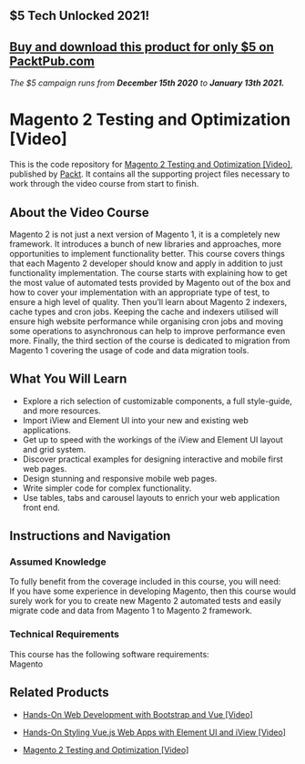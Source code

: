 ## $5 Tech Unlocked 2021!
[Buy and download this product for only $5 on PacktPub.com](https://www.packtpub.com/)
-----
*The $5 campaign         runs from __December 15th 2020__ to __January 13th 2021.__*

# Magento 2 Testing and Optimization [Video]
This is the code repository for [Magento 2 Testing and Optimization [Video]](https://www.packtpub.com/application-development/magento-2-testing-and-optimization-video?utm_source=github&utm_medium=repository&utm_campaign=9781787282308), published by [Packt](https://www.packtpub.com/?utm_source=github). It contains all the supporting project files necessary to work through the video course from start to finish.
## About the Video Course
Magento 2 is not just a next version of Magento 1, it is a completely new framework. It introduces a bunch of new libraries and approaches, more opportunities to implement functionality better. This course covers things that each Magento 2 developer should know and apply in addition to just functionality implementation. The course starts with explaining how to get the most value of automated tests provided by Magento out of the box and how to cover your implementation with an appropriate type of test, to ensure a high level of quality. 
Then you’ll learn about Magento 2 indexers, cache types and cron jobs. Keeping the cache and indexers utilised will ensure high website performance while organising cron jobs and moving some operations to asynchronous can help to improve performance even more.
Finally, the third section of the course is dedicated to migration from Magento 1 covering the usage of code and data migration tools.

<H2>What You Will Learn</H2>
<DIV class=book-info-will-learn-text>
<UL>
<LI>Explore a rich selection of customizable components, a full style-guide, and more resources. 
<LI>Import iView and Element UI into your new and existing web applications. 
<LI>Get up to speed with the workings of the iView and Element UI layout and grid system. 
<LI>Discover practical examples for designing interactive and mobile first web pages. 
<LI>Design stunning and responsive mobile web pages. 
<LI>Write simpler code for complex functionality. 
<LI>Use tables, tabs and carousel layouts to enrich your web application front end. </LI></UL></DIV>

## Instructions and Navigation
### Assumed Knowledge
To fully benefit from the coverage included in this course, you will need:<br/>
If you have some experience in developing Magento, then this course would surely work for you to create new Magento 2 automated tests and easily migrate code and data from Magento 1 to Magento 2 framework.
### Technical Requirements
This course has the following software requirements:<br/>
Magento

## Related Products
* [Hands-On Web Development with Bootstrap and Vue [Video]](https://www.packtpub.com/web-development/hands-web-development-bootstrap-and-vue-video?utm_source=github&utm_medium=repository&utm_campaign=9781789950779)

* [Hands-On Styling Vue.js Web Apps with Element UI and iView [Video]](https://www.packtpub.com/web-development/hands-styling-vuejs-web-apps-element-ui-and-iview-video?utm_source=github&utm_medium=repository&utm_campaign=9781789950083)

* [Magento 2 Testing and Optimization [Video]](https://www.packtpub.com/application-development/magento-2-testing-and-optimization-video?utm_source=github&utm_medium=repository&utm_campaign=9781787282308)

